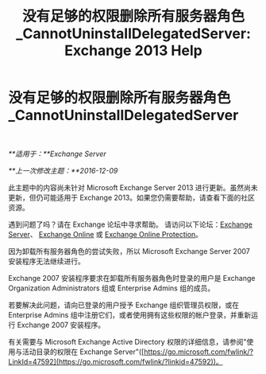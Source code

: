 ﻿---
title: '没有足够的权限删除所有服务器角色_CannotUninstallDelegatedServer: Exchange 2013 Help'
TOCTitle: 没有足够的权限删除所有服务器角色_CannotUninstallDelegatedServer
ms:assetid: 214ae6f3-15e7-4337-99e8-40f9547c8e0c
ms:mtpsurl: https://technet.microsoft.com/zh-cn/library/ms.exch.setupreadiness.cannotuninstalldelegatedserver(v=EXCHG.150)
ms:contentKeyID: 50490044
ms.date: 05/21/2018
mtps_version: v=EXCHG.150
ms.translationtype: MT
---

# 没有足够的权限删除所有服务器角色\_CannotUninstallDelegatedServer

 

_**适用于：**Exchange Server_

_**上一次修改主题：**2016-12-09_

此主题中的内容尚未针对 Microsoft Exchange Server 2013 进行更新。虽然尚未更新，但仍可能适用于 Exchange 2013。如果您仍需要帮助，请查看下面的社区资源。

遇到问题了吗？请在 Exchange 论坛中寻求帮助。 请访问以下论坛：[Exchange Server](https://go.microsoft.com/fwlink/p/?linkid=60612)、 [Exchange Online](https://go.microsoft.com/fwlink/p/?linkid=267542) 或 [Exchange Online Protection](https://go.microsoft.com/fwlink/p/?linkid=285351)。

因为卸载所有服务器角色的尝试失败，所以 Microsoft Exchange Server 2007 安装程序无法继续进行。

Exchange 2007 安装程序要求在卸载所有服务器角色时登录的用户是 Exchange Organization Administrators 组或 Enterprise Admins 组的成员。

若要解决此问题，请向已登录的用户授予 Exchange 组织管理员权限，或在 Enterprise Admins 组中注册它们，或者使用拥有这些权限的帐户登录，并重新运行 Exchange 2007 安装程序。

有关需要与 Microsoft Exchange Active Directory 权限的详细信息，请参阅"使用与活动目录的权限在 Exchange Server"([https://go.microsoft.com/fwlink/?LinkId=47592](https://go.microsoft.com/fwlink/?linkid=47592))。

